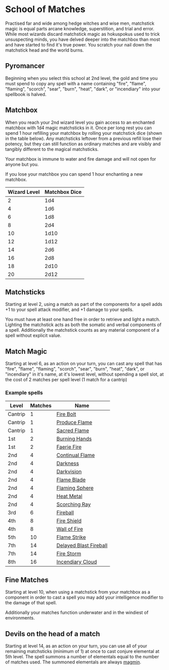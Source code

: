School of Matches
=================

Practised far and wide among hedge witches and wise men, matchstick magic is
equal parts arcane knowledge, superstition, and trial and error. While most
wizards discard matchstick magic as hokuspokus used to trick unsuspecting
minds, you have delved deeper into the matchbox than most and have started to
find it's true power. You scratch your nail down the matchstick head and the
world burns.

Pyromancer
----------

Beginning when you select this school at 2nd level, the gold and time you must
spend to copy any spell with a name containing "fire", "flame", "flaming",
"scorch", "sear", "burn", "heat", "dark", or "incendiary" into your spellbook
is halved.

Matchbox
--------

When you reach your 2nd wizard level you gain access to an enchanted matchbox
with 1d4 magic matchsticks in it. Once per long rest you can spend 1 hour
refilling your matchbox by rolling your matchstick dice (shown in the table
below). Any matchsticks leftover from a previous refill lose their potency,
but they can still function as ordinary matches and are visibly and tangibly
different to the magical matchsticks.

Your matchbox is immune to water and fire damage and will not open for anyone
but you.

If you lose your matchbox you can spend 1 hour enchanting a new matchbox.

Wizard Level | Matchbox Dice
-------------|--------------
2            | 1d4
4            | 1d6
6            | 1d8
8            | 2d4
10           | 1d10
12           | 1d12
14           | 2d6
16           | 2d8
18           | 2d10
20           | 2d12

Matchsticks
-----------

Starting at level 2, using a match as part of the components for a spell adds
+1 to your spell attack modifier, and +1 damage to your spells.

You must have at least one hand free in order to retrieve and light a match.
Lighting the matchstick acts as both the somatic and verbal components of a
spell. Additionally the matchstick counts as any material component of a spell
without explicit value.

Match Magic
-----------

Starting at level 6, as an action on your turn, you can cast any spell that
has "fire", "flame", "flaming",  "scorch", "sear", "burn", "heat", "dark", or
"incendiary" in it's name, at it's lowest level, without spending a spell
slot, at the cost of 2 matches per spell level (1 match for a cantrip)

### Example spells

Level   | Matches | Name                                                                           
--------|---------|-----------------------------------------------------------------------------
Cantrip | 1       | [Fire Bolt](https://dndbeyond.com/spells/fire-bolt)
Cantrip | 1       | [Produce Flame](https://dndbeyond.com/spells/produce-flame)
Cantrip | 1       | [Sacred Flame](https://dndbeyond.com/spells/sacred-flame)
1st     | 2       | [Burning Hands](https://dndbeyond.com/spells/burning-hands)
1st     | 2       | [Faerie Fire](https://dndbeyond.com/spells/faerie-fire)
2nd     | 4       | [Continual Flame](https://dndbeyond.com/spells/continual-flame)
2nd     | 4       | [Darkness](https://dndbeyond.com/spells/darkness)
2nd     | 4       | [Darkvision](https://dndbeyond.com/spells/darkvision)
2nd     | 4       | [Flame Blade](https://dndbeyond.com/spells/flame-blade)
2nd     | 4       | [Flaming Sphere](https://dndbeyond.com/spells/flaming-sphere)
2nd     | 4       | [Heat Metal](https://dndbeyond.com/spells/heat-metal)
2nd     | 4       | [Scorching Ray](https://dndbeyond.com/spells/scorching-ray)
3rd     | 6       | [Fireball](https://dndbeyond.com/spells/fireball)
4th     | 8       | [Fire Shield](https://dndbeyond.com/spells/fire-shield)
4th     | 8       | [Wall of Fire](https://dndbeyond.com/spells/wall-of-fire)
5th     | 10      | [Flame Strike](https://dndbeyond.com/spells/flame-strike)
7th     | 14      | [Delayed Blast Fireball](https://dndbeyond.com/spells/delayed-blast-fireball) 
7th     | 14      | [Fire Storm](https://dndbeyond.com/spells/fire-storm)
8th     | 16      | [Incendiary Cloud](https://dndbeyond.com/spells/incendiary-cloud)

Fine Matches
------------

Starting at level 10, when using a matchstick from your matchbox as a
component in order to cast a spell you may add your intelligence modifier to
the damage of that spell.

Additionally your matches function underwater and in the windiest of
environments.

Devils on the head of a match
-----------------------------

Starting at level 14, as an action on your turn, you can use all of your
remaining matchsticks (minimum of 1) at once to cast conjure elemental at 5th
level. The spell summons a number of elementals equal to the number of matches
used. The summoned elementals are always
[magmin](https://www.dndbeyond.com/monsters/magmin).
